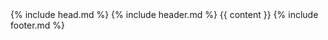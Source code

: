 <!doctype html>
<html lang = '{{ page.lang }} | default: site.lang | default: 'en' }}'>
  {% include head.md %}
  <body>
    {% include header.md %}
    {{ content }}
    {% include footer.md %}
  </body>
</html>